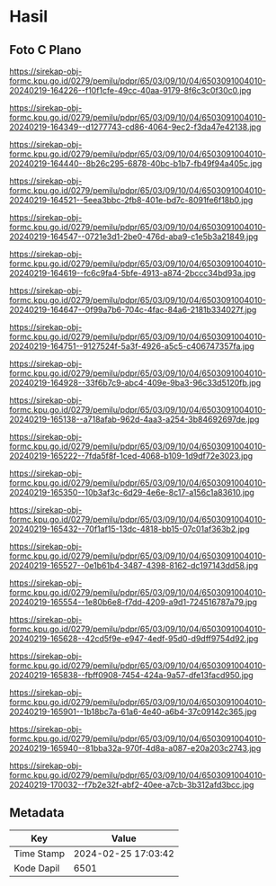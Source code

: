 # Hasil

## Foto C Plano

https://sirekap-obj-formc.kpu.go.id/0279/pemilu/pdpr/65/03/09/10/04/6503091004010-20240219-164226--f10f1cfe-49cc-40aa-9179-8f6c3c0f30c0.jpg

https://sirekap-obj-formc.kpu.go.id/0279/pemilu/pdpr/65/03/09/10/04/6503091004010-20240219-164349--d1277743-cd86-4064-9ec2-f3da47e42138.jpg

https://sirekap-obj-formc.kpu.go.id/0279/pemilu/pdpr/65/03/09/10/04/6503091004010-20240219-164440--8b26c295-6878-40bc-b1b7-fb49f94a405c.jpg

https://sirekap-obj-formc.kpu.go.id/0279/pemilu/pdpr/65/03/09/10/04/6503091004010-20240219-164521--5eea3bbc-2fb8-401e-bd7c-8091fe6f18b0.jpg

https://sirekap-obj-formc.kpu.go.id/0279/pemilu/pdpr/65/03/09/10/04/6503091004010-20240219-164547--0721e3d1-2be0-476d-aba9-c1e5b3a21849.jpg

https://sirekap-obj-formc.kpu.go.id/0279/pemilu/pdpr/65/03/09/10/04/6503091004010-20240219-164619--fc6c9fa4-5bfe-4913-a874-2bccc34bd93a.jpg

https://sirekap-obj-formc.kpu.go.id/0279/pemilu/pdpr/65/03/09/10/04/6503091004010-20240219-164647--0f99a7b6-704c-4fac-84a6-2181b334027f.jpg

https://sirekap-obj-formc.kpu.go.id/0279/pemilu/pdpr/65/03/09/10/04/6503091004010-20240219-164751--9127524f-5a3f-4926-a5c5-c406747357fa.jpg

https://sirekap-obj-formc.kpu.go.id/0279/pemilu/pdpr/65/03/09/10/04/6503091004010-20240219-164928--33f6b7c9-abc4-409e-9ba3-96c33d5120fb.jpg

https://sirekap-obj-formc.kpu.go.id/0279/pemilu/pdpr/65/03/09/10/04/6503091004010-20240219-165138--a718afab-962d-4aa3-a254-3b84692697de.jpg

https://sirekap-obj-formc.kpu.go.id/0279/pemilu/pdpr/65/03/09/10/04/6503091004010-20240219-165222--7fda5f8f-1ced-4068-b109-1d9df72e3023.jpg

https://sirekap-obj-formc.kpu.go.id/0279/pemilu/pdpr/65/03/09/10/04/6503091004010-20240219-165350--10b3af3c-6d29-4e6e-8c17-a156c1a83610.jpg

https://sirekap-obj-formc.kpu.go.id/0279/pemilu/pdpr/65/03/09/10/04/6503091004010-20240219-165432--70f1af15-13dc-4818-bb15-07c01af363b2.jpg

https://sirekap-obj-formc.kpu.go.id/0279/pemilu/pdpr/65/03/09/10/04/6503091004010-20240219-165527--0e1b61b4-3487-4398-8162-dc197143dd58.jpg

https://sirekap-obj-formc.kpu.go.id/0279/pemilu/pdpr/65/03/09/10/04/6503091004010-20240219-165554--1e80b6e8-f7dd-4209-a9d1-724516787a79.jpg

https://sirekap-obj-formc.kpu.go.id/0279/pemilu/pdpr/65/03/09/10/04/6503091004010-20240219-165628--42cd5f9e-e947-4edf-95d0-d9dff9754d92.jpg

https://sirekap-obj-formc.kpu.go.id/0279/pemilu/pdpr/65/03/09/10/04/6503091004010-20240219-165838--fbff0908-7454-424a-9a57-dfe13facd950.jpg

https://sirekap-obj-formc.kpu.go.id/0279/pemilu/pdpr/65/03/09/10/04/6503091004010-20240219-165901--1b18bc7a-61a6-4e40-a6b4-37c09142c365.jpg

https://sirekap-obj-formc.kpu.go.id/0279/pemilu/pdpr/65/03/09/10/04/6503091004010-20240219-165940--81bba32a-970f-4d8a-a087-e20a203c2743.jpg

https://sirekap-obj-formc.kpu.go.id/0279/pemilu/pdpr/65/03/09/10/04/6503091004010-20240219-170032--f7b2e32f-abf2-40ee-a7cb-3b312afd3bcc.jpg


## Metadata

| Key        | Value               |
| ---------- | ------------------- |
| Time Stamp | 2024-02-25 17:03:42 |
| Kode Dapil | 6501                |




